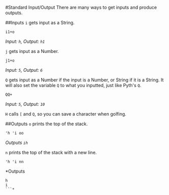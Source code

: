 #Standard Input/Output
There are many ways to get inputs and produce outputs.

##Inputs
`i` gets input as a String.
```
i1+o
```
*Input: `h`, Output: `h1`*

`j` gets input as a Number.
```
j1+o
```
*Input: `5`, Output: `6`*

`Q` gets input as a Number if the input is a Number, or String if it is a String. It will also set the variable `Q` to what you inputted, just like Pyth's `Q`.
```
QQ+
```
*Input: `5`, Output: `10`*

`H` calls `[` and `Q`, so you can save a character when golfing.


##Outputs
`o` prints the top of the stack.
```
'h 'i oo
```
*Outputs `ih`*

`n` prints the top of the stack with a new line.
```
'h 'i nn
```
*Outputs 
```
h
i
```*
